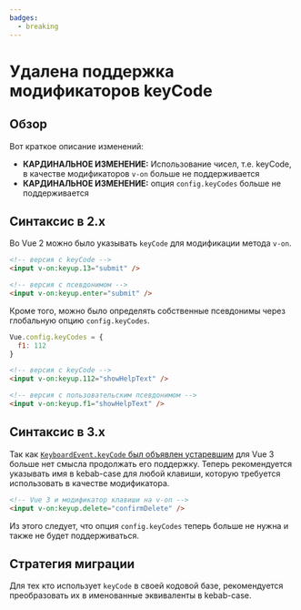 ```yaml
---
badges:
  - breaking
---
```


# Удалена поддержка модификаторов keyCode <MigrationBadges :badges="$frontmatter.badges" />

## Обзор

Вот краткое описание изменений:

- **КАРДИНАЛЬНОЕ ИЗМЕНЕНИЕ:** Использование чисел, т.е. keyCode, в качестве модификаторов `v-on` больше не поддерживается
- **КАРДИНАЛЬНОЕ ИЗМЕНЕНИЕ:** опция `config.keyCodes` больше не поддерживается

## Синтаксис в 2.x

Во Vue 2 можно было указывать `keyCode` для модификации метода `v-on`.

```html
<!-- версия с keyCode -->
<input v-on:keyup.13="submit" />

<!-- версия с псевдонимом -->
<input v-on:keyup.enter="submit" />
```

Кроме того, можно было определять собственные псевдонимы через глобальную опцию `config.keyCodes`.

```js
Vue.config.keyCodes = {
  f1: 112
}
```

```html
<!-- версия с keyCode -->
<input v-on:keyup.112="showHelpText" />

<!-- версия с пользовательским псевдонимом -->
<input v-on:keyup.f1="showHelpText" />
```

## Синтаксис в 3.x

Так как [`KeyboardEvent.keyCode` был объявлен устаревшим](https://developer.mozilla.org/en-US/docs/Web/API/KeyboardEvent/keyCode) для Vue 3 больше нет смысла продолжать его поддержку. Теперь рекомендуется указывать имя в kebab-case для любой клавиши, которую требуется использовать в качестве модификатора.

```html
<!-- Vue 3 и модификатор клавиши на v-on -->
<input v-on:keyup.delete="confirmDelete" />
```

Из этого следует, что опция `config.keyCodes` теперь больше не нужна и также не будет поддерживаться.

## Стратегия миграции

Для тех кто использует `keyCode` в своей кодовой базе, рекомендуется преобразовать их в именованные эквиваленты в kebab-case.
